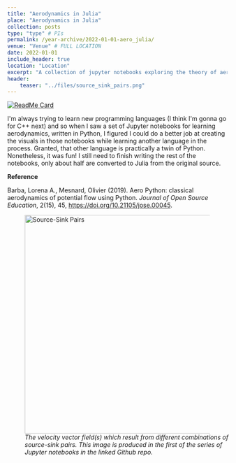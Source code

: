 ```yaml
---
title: "Aerodynamics in Julia"
place: "Aerodynamics in Julia"
collection: posts
type: "type" # PIs
permalink: /year-archive/2022-01-01-aero_julia/
venue: "Venue" # FULL LOCATION
date: 2022-01-01
include_header: true
location: "Location"
excerpt: "A collection of jupyter notebooks exploring the theory of aerodynamics, written in Julia."
header:
    teaser: "../files/source_sink_pairs.png"
---
```


<!-- [[GitHub](https://github.com/sdawley1/aero-julia)] -->
[![ReadMe Card](https://github-readme-stats.vercel.app/api/pin/?username=sdawley1&repo=aero-julia)](https://github.com/sdawley1/aero-julia)

I'm always trying to learn new programming languages (I think I'm gonna go for C++ next) and so when I saw a set of Jupyter notebooks for learning aerodynamics, written in Python, I figured I could do a better job at creating the visuals in those notebooks while learning another language in the process. Granted, that other language is practically a twin of Python. Nonetheless, it was fun! I still need to finish writing the rest of the notebooks, only about half are converted to Julia from the original source.

**Reference**

Barba, Lorena A., Mesnard, Olivier (2019). Aero Python: classical aerodynamics of potential flow using Python. *Journal of Open Source Education*, 2(15), 45, https://doi.org/10.21105/jose.00045.

<div class="centerfig">
  <figure>
    <!-- MAKE SURE IMAGE AND CAPTION HAVE THE SAME WIDTH -->
    <img src="../../files/source_sink_pairs.png" alt="Source-Sink Pairs" style="float: center; width: 500px;" />
    <div class="centercaption" style="width: 500px"><em> 
    The velocity vector field(s) which result from different combinations of source-sink pairs. This image is produced in the first of the series of Jupyter notebooks in the linked Github repo.
    </em></div>
  </figure>
</div>
